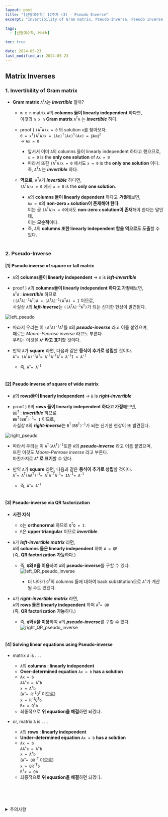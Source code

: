 ```yaml
---
layout: post
title: "[선형대수학] 12주차 (3) - Pseudo-Inverse"
excerpt: "Invertibility of Gram matrix, Pseudo-Inverse, Pseudo inverse of square or tall matrix, Pseudo inverse of square or wide matrix, Pseudo-inverse via QR factorization, Solving linear equations using pseudo-inverse"

tags:
  - [선형대수학, Math]

toc: true

date: 2024-05-23
last_modified_at: 2024-05-23
---
```

## Matrix Inverses
### 1. Invertibility of Gram matrix
- **Gram matrix** `A`<sup>`T`</sup>`A`는 ***invertible*** 할까?

  - `m x n` matrix `A`의 **columns 들이 linearly independent** 하다면,  
  이것의 `n x n` **Gram matrix** `A`<sup>`T`</sup>`A` 는 ***invertible*** 하다.  

  - proof ) `(A`<sup>`T`</sup>`A)x = 0` 의 solution `x`를 찾아보자.  
  `0 = x`<sup>`T`</sup>`(A`<sup>`T`</sup>`A)x = (Ax)`<sup>`T`</sup>`(Ax)`<sup>`T`</sup>`(Ax) = ∥Ax∥`<sup>`2`</sup>  
  -> `Ax = 0`
    - 앞서서 이미 `A`의 columns 들이 linearly independent 하다고 했으므로,  
    `x = 0` is the **only one solution** of `Ax = 0`  
    - 따라서 또한 `(A`<sup>`T`</sup>`A)x = 0` 에서도 `x = 0` is the **only one solution** 이다.  
    즉, `A`<sup>`T`</sup>`A` 는 ***invertible*** 하다.  

  - **역으로**, `A`<sup>`T`</sup>`A`가 ***invertible*** 하다면,  
  `(A`<sup>`T`</sup>`A)x = 0` 에서 `x = 0` is the **only one solution**.  
    - `A`의 **columns 들이 linearly dependent** 하다고 ***가정***해보면,  
    `Ax = 0`의 **non-zero `x` solution이 존재해야 한다**.  
    이는 곧 `(A`<sup>`T`</sup>`A)x = 0`에서도 **non-zero `x` solution이 존재**해야 한다는 말인데,  
    이는 **모순적**이다.  
    - 즉, `A`의 **columns 또한 linearly independent 함을 역으로도 도출**할 수 있다.  

    <br>
  
### 2. Pseudo-Inverse
#### [1] Pseudo inverse of sqaure or tall matrix
- `A`의 **columns들이 linearly independent** -> `A` is ***left-invertible***  

- proof ) `A`의 **columns들이 linearly independent 하다고 가정**해보면,  
`A`<sup>`T`</sup>`A` : ***invertible*** 하므로  
`((A`<sup>`T`</sup>`A)`<sup>`-1`</sup>`A`<sup>`T`</sup>`)A = (A`<sup>`T`</sup>`A)`<sup>`-1`</sup>`(A`<sup>`T`</sup>`A) = I` 이므로,  
사실상 `A`의 ***left-inverse***는 `((A`<sup>`T`</sup>`A)`<sup>`-1`</sup>`A`<sup>`T`</sup>`)`가 되는 신기한 현상이 발견된다.  

![left_pseudo][def]

- 따라서 우리는 이 `(A`<sup>`T`</sup>`A)`<sup>`-1`</sup>`A`<sup>`T`</sup>를 `A`의 ***pseudo-inverse*** 라고 이름 붙였으며,  
때로는 *Moore-Penrose inverse* 라고도 부른다.  
우리는 이것을 **`A`<sup>`+`</sup> 라고 표기**할 것이다.  

- 만약 `A`가 **square** 라면, 다음과 같은 **등식이 추가로 성립**할 것이다.  
`A`<sup>`+`</sup>`= (A`<sup>`T`</sup>`A)`<sup>`-1`</sup>`A`<sup>`T`</sup>`= A`<sup>`-1`</sup>`A`<sup>`-T`</sup>`A`<sup>`T`</sup>`= A`<sup>`-1`</sup>`I = A`<sup>`-1`</sup>  
  - 즉, `A`<sup>`+`</sup>`= A`<sup>`-1`</sup>  

  <br>

#### [2] Pseudo inverse of square of wide matrix
- `B`의 **rows들이 linearly independent** -> `B` is ***right-invertible***  

- proof ) `B`의 **rows 들이 linearly independent 하다고 가정**해보면,  
`BB`<sup>`T`</sup> : ***invertible*** 하므로  
`BB`<sup>`T`</sup>`(BB`<sup>`T`</sup>`)`<sup>`-1`</sup>`= I` 이므로,  
사실상 `B`의 ***right-inverse***는 `B`<sup>`T`</sup>`(BB`<sup>`T`</sup>`)`<sup>`-1`</sup>가 되는 신기한 현상이 또 발견된다.  

![right_pseudo][def2]

- 따라서 우리는 이 `A`<sup>`T`</sup>`(AA`<sup>`T`</sup>`)`<sup>`-1`</sup>또한 `A`의 ***pseudo-inverse*** 라고 이름 붙였으며,  
또한 이것도 *Moore-Penrose inverse* 라고 부른다.  
마찬가지로 **`A`<sup>`+`</sup> 로 표기**할 수 있다.  

- 만약 `A`가 **square** 라면, 다음과 같은 **등식이 추가로 성립**할 것이다.  
`A`<sup>`+`</sup>`= A`<sup>`T`</sup>`(AA`<sup>`T`</sup>`)`<sup>`-1`</sup>`= A`<sup>`T`</sup>`A`<sup>`-T`</sup>`A`<sup>`-1`</sup>`= IA`<sup>`-1`</sup>`= A`<sup>`-1`</sup>
  - 즉, `A`<sup>`+`</sup>`= A`<sup>`-1`</sup>  

  <br>

#### [3] Pseudo-inverse via QR factorization  
- **사전 지식**
  - `Q`는 **orthonormal** 하므로 `Q`<sup>`T`</sup>`Q = I`.
  - `R`은 **upper triangular** 이므로 ***invertible***. 

- `A`가 ***left-invertible matrix*** 라면,  
`A`의 **columns 들은 linearly independent** 하며 `A = QR`  
(즉, **QR factorization 가능**하다.)  

  - 즉, **`Q`와 `R`을 이용**하여 `A`의 **pseudo-inverse**를 구할 수 있다.  
  ![left_QR_pseudo_inverse][def3]  

    - 더 나아가 `Q`<sup>`T`</sup>의 columns 들에 대하여 back substitution으로 `A`<sup>`+`</sup>가 계산될 수도 있겠다.  

- `A`가 ***right-invertible matrix*** 라면,  
`A`의 **rows 들은 linearly independent** 하며 `A`<sup>`T`</sup>`= QR`  
(즉, **QR factorization 가능**하다.)  

  - 즉, **`Q`와 `R`을 이용**하여 `A`의 ***pseudo-inverse***를 구할 수 있다.  
  ![right_QR_pseudo_inverse][def4]  

  <br>

#### [4] Solving linear equations using Pseudo-inverse
- matrix `A` is . . .
  - `A`의 **columns : linearly independent**
  - **Over-determined equation** `Ax = b` **has a solution**  
  - `Ax = b`  
  `AA`<sup>`+`</sup>`x = A`<sup>`+`</sup>`b`  
  `x = A`<sup>`+`</sup>`b`  
  (`A`<sup>`+`</sup>`= R`<sup>`-1`</sup>`Q`<sup>`T`</sup> 이므로)  
  `x = R`<sup>`-1`</sup>`Q`<sup>`T`</sup>`b`  
  `Rx = Q`<sup>`T`</sup>`b`
  - 최종적으로 **위 equation을 해결**하면 되겠다.  

- or, matrix `A` is . . .
  - `A`의 **rows : linearly independent**
  - **Under-determined equation** `Ax = b` **has a solution**  
  - `Ax = b`  
  `AA`<sup>`+`</sup>`x = A`<sup>`+`</sup>`b`  
  `x = A`<sup>`+`</sup>`b`  
  (`A`<sup>`+`</sup>`= QR`<sup>`-T`</sup> 이므로)  
  `x = QR`<sup>`-T`</sup></sup>`b`  
  `R`<sup>`T`</sup>`x = Qb`
  - 최종적으로 **위 equation을 해결**하면 되겠다.  

<br>
<br>
<br>
<br>
<details>
<summary>주의사항</summary>
<div markdown="1">

이 포스팅은 강원대학교 김도형 교수님의 선형대수학 수업을 들으며 내용을 정리 한 것입니다.  
수업 내용에 대한 저작권은 교수님께 있으니,  
다른 곳으로의 무분별한 내용 복사를 자제해 주세요.

</div>
</details>

[def]: https://i.imgur.com/VcSyEgB.png
[def2]: https://i.imgur.com/RZBxYzX.png
[def3]: https://i.imgur.com/2Lo6eKT.png
[def4]: https://i.imgur.com/ltGNAIX.png